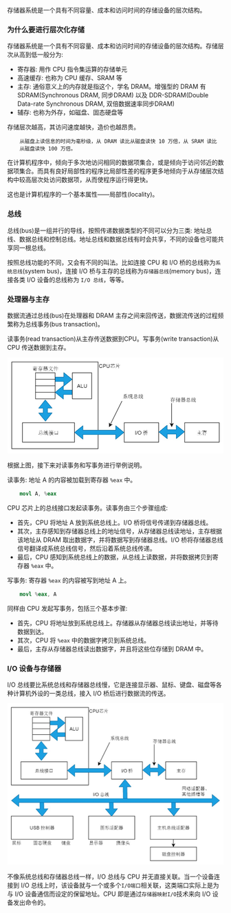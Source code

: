 
存储器系统是一个具有不同容量、成本和访问时间的存储设备的层次结构。


### 为什么要进行层次化存储

存储器系统是一个具有不同容量、成本和访问时间的存储设备的层次结构。存储层次从高到低一般分为:
* 寄存器: 用作 CPU 指令集运算的存储单元
* 高速缓存: 也称为 CPU 缓存、SRAM 等
* 主存: 通俗意义上的内存就是指这个，学名 DRAM。增强型的 DRAM 有 SDRAM(Synchronous DRAM, 同步DRAM) 以及 DDR-SDRAM(Double Data-rate Synchronous DRAM, 双倍数据速率同步DRAM)
* 辅存: 也称为外存，如磁盘、固态硬盘等

存储层次越高，其访问速度越快，造价也越昂贵。
```shell
    从磁盘上读信息的时间为毫秒级，从 DRAM 读比从磁盘读快 10 万倍，从 SRAM 读比
    从磁盘读快 100 万倍。
```

在计算机程序中，倾向于多次地访问相同的数据项集合，或是倾向于访问邻近的数据项集合。而具有良好局部性的程序比局部性差的程序更多地倾向于从存储层次结构中较高层次处访问数据项，从而使程序运行得更快。

这也是计算机程序的一个基本属性——局部性(locality)。


### 总线

总线(bus)是一组并行的导线，按照传递数据类型的不同可以分为三类: 地址总线、数据总线和控制总线。地址总线和数据总线有时会共享，不同的设备也可能共享同一根总线。

按照总线功能的不同，又会有不同的叫法。比如连接 CPU 和 I/O 桥的总线称为`系统总线`(system bus)，连接 I/O 桥与主存的总线称为`存储器总线`(memory bus)，连接各类 I/O 设备的总线称为 `I/O 总线`，等等。


### 处理器与主存

数据流通过总线(bus)在处理器和 DRAM 主存之间来回传送，数据流传送的过程频繁称为总线事务(bus transaction)。

读事务(read transaction)从主存传送数据到CPU。写事务(write transaction)从 CPU 传送数据到主存。

![](img/12_CPU和主存的总线结构.jpg "典型的CPU和主存的总线结构")

根据上图，接下来对读事务和写事务进行举例说明。

读事务: 地址 A 的内容被加载到寄存器 `%eax` 中。
```s
    movl A, %eax
```
CPU 芯片上的总线接口发起读事务。读事务由三个步骤组成:
* 首先，CPU 将地址 A 放到系统总线上。I/O 桥将信号传递到存储器总线。
* 其次，主存感知到存储器总线上的地址信号，从存储器总线读地址，主存根据该地址从 DRAM 取出数据字，并将数据写到存储器总线。I/O 桥将存储器总线信号翻译成系统总线信号，然后沿着系统总线传递。
* 最后，CPU 感知到系统总线上的数据，从总线上读数据，并将数据拷贝到寄存器 `%eax` 中。

写事务: 寄存器 `%eax` 的内容被写到地址 A 上。
```s
    movl %eax, A
```
同样由 CPU 发起写事务，包括三个基本步骤:
* 首先，CPU 将地址放到系统总线上。存储器从存储器总线读出地址，并等待数据到达。
* 其次，CPU 将 `%eax` 中的数据字拷贝到系统总线。
* 最后，主存从存储器总线读出数据字，并且将这些位存储到 DRAM 中。


### I/O 设备与存储器

I/O 总线要比系统总线和存储器总线慢，它是连接显示器、鼠标、键盘、磁盘等各种计算机外设的一类总线，接入 I/O 桥后进行数据流的传送。

![](img/12_IO总线.jpg "IO总线")

不像系统总线和存储器总线一样，I/O 总线与 CPU 并无直接关联。当一个设备连接到 I/O 总线上时，该设备就与一个或多个`I/O端口`相关联，这类端口实际上是为与 I/O 设备通信而设定的保留地址。CPU 即是通过`存储器映射I/O`技术来向 I/O 设备发出命令的。
